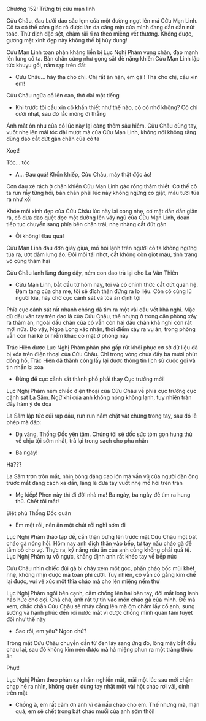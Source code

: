 




Chương 152: Trừng trị cửu mạn linh

Cửu Châu, đau
Lưỡi dao sắc lẹm cứa một đường ngọt lên má Cửu Mạn Linh. Cô ta có thể cảm giác rõ được làn da căng mịn của mình đang dần dần nứt toác. Thứ dịch đặc sệt, chậm rãi rỉ ra theo miệng vết thương. Không được, gương mặt xinh đẹp này không thể bị hủy dung!

Cửu Mạn Linh toan phản kháng liền bị Lục Nghị Phàm vung chân, đạp mạnh lên lưng cô ta. Bàn chân cứng như gọng sắt đè nặng khiến Cửu Mạn Linh lập tức khuỵu gối, nằm rạp trên đất

- Cửu Châu... hãy tha cho chị. Chị rất ân hận, em gái! Tha cho chị, cầu xin em!

Cửu Châu ngửa cổ lên cao, thở dài một tiếng

- Khi trước tôi cầu xin cô khẩn thiết như thế nào, cô có nhớ không? Cô chỉ cười nhạt, sau đó lắc mông đi thẳng

Ánh mắt ôn nhu của cô lúc này lại càng thêm sâu hiểm. Cửu Châu dùng tay, vuốt nhẹ lên mái tóc dài mượt mà của Cửu Mạn Linh, không nói không rằng dùng dao cắt đứt gân chân của cô ta

Xoẹt!

Tóc... tóc

- A... Đau quá! Khốn khiếp, Cửu Châu, mày thật độc ác!

Cơn đau xé rách ở chân khiến Cửu Mạn Linh gào rống thảm thiết. Cơ thể cô ta run rẩy từng hồi, bàn chân phải lúc này không ngừng co giật, máu tươi túa ra như xối

Khóe môi xinh đẹp của Cửu Châu lúc này lại cong nhẹ, cơ mặt dần dần giãn ra, cô đưa dao quệt dọc một đường lên váy ngủ của Cửu Mạn Linh, đoạn tiếp tục chuyển sang phía bên chân trái, nhẹ nhàng cắt đứt gân

- Ôi không! Đau quá!

Cửu Mạn Linh đau đớn giãy giụa, mồ hôi lạnh trên người cô ta không ngừng túa ra, ướt đầm lưng áo. Đôi môi tái nhợt, cắt không còn giọt máu, tình trạng vô cùng thảm hại

Cửu Châu lạnh lùng đứng dậy, ném con dao trả lại cho La Vân Thiên

- Cửu Mạn Linh, bắt đầu từ hôm nay, tôi và cô chính thức cắt đứt quan hệ. Đám tang của cha mẹ, tôi sẽ đích thân đứng ra lo liệu. Còn cô cùng lũ người kia, hãy chờ cục cảnh sát và tòa án định tội

Phía cục cảnh sát rất nhanh chóng đã tìm ra một vài dấu vết khả nghi. Mặc dù dấu vân tay trên dao là của Cửu Châu, thế nhưng ở trong căn phòng xảy ra thảm án, ngoài dấu chân của cô vẫn còn hai dấu chân khả nghi còn rất mới nữa. Do vậy, Ngọa Long xác nhận, thời điểm xảy ra vụ án, trong phòng vẫn còn hai kẻ bí hiểm khác có mặt ở phòng này

Trác Hiên được Lục Nghị Phàm phân phó gấp rút khôi phục cơ sở dữ liệu đã bị xóa trên điện thoại của Cửu Châu. Chỉ trong vòng chưa đầy ba mươi phút đồng hồ, Trác Hiên đã thành công lấy lại được thông tin lịch sử cuộc gọi và tin nhắn bị xóa

- Đừng để cục cảnh sát thành phố phải thay Cục trưởng mới!

Lục Nghị Phàm ném chiếc điện thoại của Cửu Châu về phía cục trưởng cục cảnh sát La Sâm. Ngữ khí của anh không nóng không lạnh, tuy nhiên tràn đầy hàm ý đe dọa

La Sâm lập tức cúi rạp đầu, run run nắm chặt vật chứng trong tay, sau đó lễ phép mà đáp:

- Dạ vâng, Thống Đốc yên tâm. Chúng tôi sẽ dốc sức tóm gọn hung thủ về chịu tội sớm nhất, trả lại trong sạch cho phu nhân

- Ba ngày!

Hả???

La Sâm trợn tròn mắt, nhìn bóng dáng cao lớn mà vần vũ của người đàn ông trước mắt đang cách xa dần, lặng lẽ đưa tay vuốt nhẹ mồ hôi trên trán

- Mẹ kiếp! Phen này thì đi đời nhà ma! Ba ngày, ba ngày để tìm ra hung thủ. Chết tôi mất!

Biệt phủ Thống Đốc quân

- Em mệt rồi, nên ăn một chút rồi nghỉ sớm đi

Lục Nghị Phàm tháo tạp dề, cẩn thận bưng lên trước mặt Cửu Châu một bát cháo gà nóng hổi. Hôm nay anh đích thân vào bếp, tự tay nấu cháo gà để tẩm bổ cho vợ. Thực ra, kỹ năng nấu ăn của anh cũng không phải quá tệ. Lục Nghị Phàm tự vỗ ngực, khẳng định anh rất khéo tay về bếp núc

Cửu Châu nhìn chiếc đùi gà bị cháy xém một góc, phần cháo bốc mùi khét nhẹ, không nhịn được mà toan phì cười. Tuy nhiên, cô vẫn cố gắng kìm chế lại được, vui vẻ xúc một thìa cháo mà cho lên miệng nếm thử

Lục Nghị Phàm ngồi bên cạnh, cằm chống lên hai bàn tay, đôi mắt long lanh háo hức chờ đợi. Chà chà, anh rất tự tin vào món cháo gà của mình. Để mà xem, chắc chắn Cửu Châu sẽ nhảy cẫng lên mà ôm chầm lấy cổ anh, sung sướng và hạnh phúc đến rơi nước mắt vì được chồng mình quan tâm tuyệt đối như thế này

- Sao rồi, em yêu? Ngon chứ?

Tròng mắt Cửu Châu chuyển dần từ đen láy sang ửng đỏ, lông mày bắt đầu chau lại, sau đó không kìm nén được mà há miệng phun ra một tràng thức ăn

Phụt!

Lục Nghị Phàm theo phản xạ nhắm nghiền mắt, mãi một lúc sau mới chậm chạp hé ra nhìn, không quên dùng tay nhặt một vài hột cháo rơi vãi, dính trên mặt

- Chồng à, em rất cảm ơn anh vì đã nấu cháo cho em. Thế nhưng mà, mặn quá, em sẽ chết trong bát cháo muối của anh sớm thôi!




